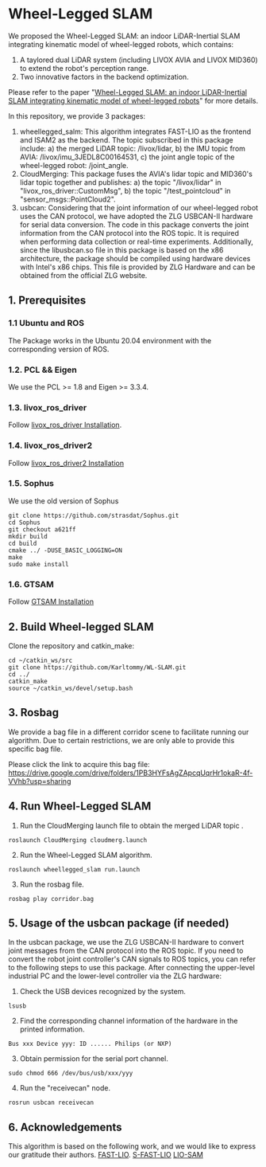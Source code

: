 # Wheel-Legged SLAM
We proposed the Wheel-Legged SLAM: an indoor LiDAR-Inertial SLAM integrating kinematic model of wheel-legged robots, which contains:

1) A taylored dual LiDAR system (including LIVOX AVIA and LIVOX MID360) to extend the robot's perception range.
2) Two innovative factors in the backend optimization.

Please refer to the paper "[Wheel-Legged SLAM: an indoor LiDAR-Inertial SLAM integrating kinematic model of wheel-legged robots](https://ieeexplore.ieee.org/document/10811879)" for more details.

In this repository, we provide 3 packages:
1) wheellegged_salm: This algorithm integrates FAST-LIO as the frontend and ISAM2 as the backend. The topic subscribed in this package include: a) the merged LiDAR topic: /livox/lidar, b) the IMU topic from AVIA: /livox/imu_3JEDL8C00164531, c) the joint angle topic of the wheel-legged robot: /joint_angle.
2) CloudMerging: This package fuses the AVIA's lidar topic and MID360's lidar topic together and publishes: a) the topic "/livox/lidar" in "livox_ros_driver::CustomMsg", b) the topic "/test_pointcloud" in "sensor_msgs::PointCloud2".
3) usbcan: Considering that the joint information of our wheel-legged robot uses the CAN protocol, we have adopted the ZLG USBCAN-II hardware for serial data conversion. The code in this package converts the joint information from the CAN protocol into the ROS topic. It is required when performing data collection or real-time experiments. Additionally, since the libusbcan.so file in this package is based on the x86 architecture, the package should be compiled using hardware devices with Intel's x86 chips. This file is provided by ZLG Hardware and can be obtained from the official ZLG website.

## 1. Prerequisites
### 1.1 **Ubuntu** and **ROS**
The Package works in the Ubuntu 20.04 environment with the corresponding version of ROS.

### 1.2. **PCL && Eigen**
We use the PCL >= 1.8 and Eigen >= 3.3.4.

### 1.3. **livox_ros_driver**
Follow [livox_ros_driver Installation](https://github.com/Livox-SDK/livox_ros_driver).

### 1.4. **livox_ros_driver2**
Follow [livox_ros_driver2 Installation](https://github.com/Livox-SDK/livox_ros_driver2)

### 1.5. **Sophus**
We use the old version of Sophus
```
git clone https://github.com/strasdat/Sophus.git
cd Sophus
git checkout a621ff
mkdir build
cd build
cmake ../ -DUSE_BASIC_LOGGING=ON
make
sudo make install
```

### 1.6. GTSAM
Follow [GTSAM Installation](https://github.com/borglab/gtsam)

## 2. Build Wheel-legged SLAM
Clone the repository and catkin_make:

```
cd ~/catkin_ws/src
git clone https://github.com/Karltommy/WL-SLAM.git
cd ../
catkin_make
source ~/catkin_ws/devel/setup.bash
```

## 3. Rosbag
We provide a bag file in a different corridor scene to facilitate running our algorithm. Due to certain restrictions, we are only able to provide this specific bag file.

Please click the link to acquire this bag file: https://drive.google.com/drive/folders/1PB3HYFsAgZApcqUqrHr1okaR-4f-VVhb?usp=sharing


## 4. Run Wheel-Legged SLAM
1) Run the CloudMerging launch file to obtain the merged LiDAR topic .
```
roslaunch CloudMerging cloudmerg.launch
```
2) Run the Wheel-Legged SLAM algorithm.
```
roslaunch wheellegged_slam run.launch
```
3) Run the rosbag file.
```
rosbag play corridor.bag
```

## 5. Usage of the usbcan package (if needed)
In the usbcan package, we use the ZLG USBCAN-II hardware to convert joint messages from the CAN protocol into the ROS topic. If you need to convert the robot joint controller's CAN signals to ROS topics, you can refer to the following steps to use this package. After connecting the upper-level industrial PC and the lower-level controller via the ZLG hardware:
1) Check the USB devices recognized by the system.
```
lsusb
```
2) Find the corresponding channel information of the hardware in the printed information.
```
Bus xxx Device yyy: ID ...... Philips (or NXP)
```
3) Obtain permission for the serial port channel.
```
sudo chmod 666 /dev/bus/usb/xxx/yyy
```
4) Run the "receivecan" node.
```
rosrun usbcan receivecan
```

## 6. Acknowledgements
This algorithm is based on the following work, and we would like to express our gratitude their authors.
[FAST-LIO](https://github.com/hku-mars/FAST_LIO).
[S-FAST-LIO](https://github.com/zlwang7/S-FAST_LIO)
[LIO-SAM](https://github.com/TixiaoShan/LIO-SAM)
